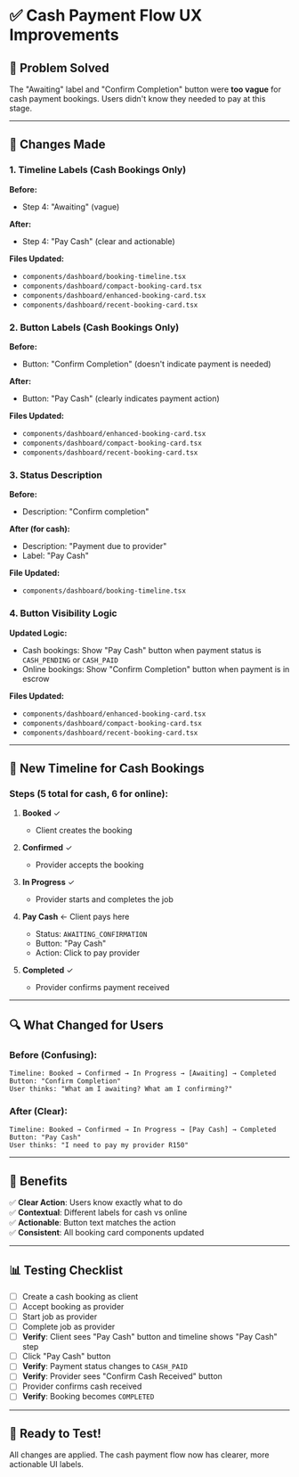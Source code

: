 # ✅ Cash Payment Flow UX Improvements

## 🎯 Problem Solved

The "Awaiting" label and "Confirm Completion" button were **too vague** for cash payment bookings. Users didn't know they needed to pay at this stage.

---

## 📝 Changes Made

### 1. **Timeline Labels** (Cash Bookings Only)

**Before:**
- Step 4: "Awaiting" (vague)

**After:**
- Step 4: "Pay Cash" (clear and actionable)

**Files Updated:**
- `components/dashboard/booking-timeline.tsx`
- `components/dashboard/compact-booking-card.tsx`
- `components/dashboard/enhanced-booking-card.tsx`
- `components/dashboard/recent-booking-card.tsx`

### 2. **Button Labels** (Cash Bookings Only)

**Before:**
- Button: "Confirm Completion" (doesn't indicate payment is needed)

**After:**
- Button: "Pay Cash" (clearly indicates payment action)

**Files Updated:**
- `components/dashboard/enhanced-booking-card.tsx`
- `components/dashboard/compact-booking-card.tsx`
- `components/dashboard/recent-booking-card.tsx`

### 3. **Status Description**

**Before:**
- Description: "Confirm completion"

**After (for cash):**
- Description: "Payment due to provider"
- Label: "Pay Cash"

**File Updated:**
- `components/dashboard/booking-timeline.tsx`

### 4. **Button Visibility Logic**

**Updated Logic:**
- Cash bookings: Show "Pay Cash" button when payment status is `CASH_PENDING` or `CASH_PAID`
- Online bookings: Show "Confirm Completion" button when payment is in escrow

**Files Updated:**
- `components/dashboard/enhanced-booking-card.tsx`
- `components/dashboard/compact-booking-card.tsx`
- `components/dashboard/recent-booking-card.tsx`

---

## 🎨 New Timeline for Cash Bookings

### Steps (5 total for cash, 6 for online):

1. **Booked** ✓
   - Client creates the booking

2. **Confirmed** ✓
   - Provider accepts the booking

3. **In Progress** ✓
   - Provider starts and completes the job

4. **Pay Cash** ← Client pays here
   - Status: `AWAITING_CONFIRMATION`
   - Button: "Pay Cash"
   - Action: Click to pay provider

5. **Completed** ✓
   - Provider confirms payment received

---

## 🔍 What Changed for Users

### Before (Confusing):
```
Timeline: Booked → Confirmed → In Progress → [Awaiting] → Completed
Button: "Confirm Completion"
User thinks: "What am I awaiting? What am I confirming?"
```

### After (Clear):
```
Timeline: Booked → Confirmed → In Progress → [Pay Cash] → Completed
Button: "Pay Cash"
User thinks: "I need to pay my provider R150"
```

---

## 🎯 Benefits

✅ **Clear Action**: Users know exactly what to do  
✅ **Contextual**: Different labels for cash vs online  
✅ **Actionable**: Button text matches the action  
✅ **Consistent**: All booking card components updated  

---

## 📊 Testing Checklist

- [ ] Create a cash booking as client
- [ ] Accept booking as provider
- [ ] Start job as provider
- [ ] Complete job as provider
- [ ] **Verify**: Client sees "Pay Cash" button and timeline shows "Pay Cash" step
- [ ] Click "Pay Cash" button
- [ ] **Verify**: Payment status changes to `CASH_PAID`
- [ ] **Verify**: Provider sees "Confirm Cash Received" button
- [ ] Provider confirms cash received
- [ ] **Verify**: Booking becomes `COMPLETED`

---

## 🚀 Ready to Test!

All changes are applied. The cash payment flow now has clearer, more actionable UI labels.


